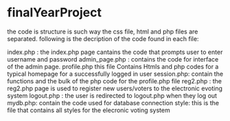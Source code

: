 # finalYearProject
the code is structure is such way the css file, html and php files are separated. following is the decription of the code found in each file:

index.php : the index.php page cantains the code that prompts user to enter username and password
admin_page.php : contains the code for interface of the admin page.
profile.php this file Contains Htmls and php codes for a typical homepage for a successfully logged in user
session.php: contain the functions and the bulk of the php code for the profile.php file
reg2.php : the reg2.php page is used to register new users/voters to the electronic evoting system
logout.php : the user is redirected to logout.php when they log out
mydb.php: contain the code used for database connection
style: this is the file that contains all styles for the elecronic voting system
